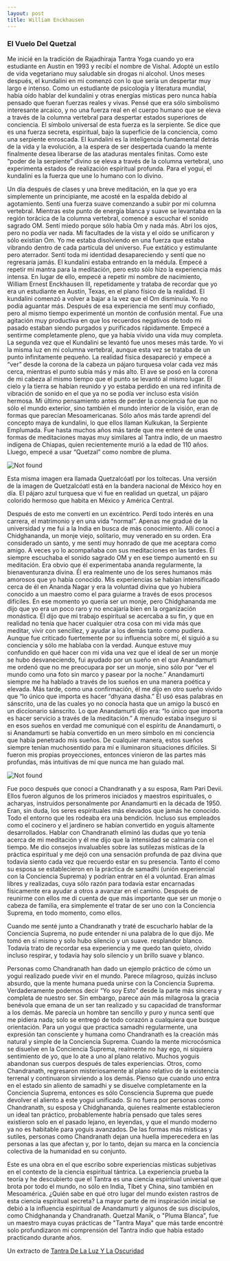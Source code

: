 ```yaml
---
layout: post
title: William Enckhausen 
---
```

### El Vuelo Del Quetzal

Me inicié en la tradición de Rajadhiraja Tantra Yoga cuando yo era estudiante en Austin en 1993 y recibí el nombre de Vishal. Adopté un estilo de vida vegetariano muy saludable sin drogas ni alcohol. Unos meses después, el kundalini en mi comenzó con lo que sería un despertar muy largo e intenso. Como un estudiante de psicología y literatura mundial, había oído hablar del kundalini y otras energías místicas pero nunca había pensado que fueran fuerzas reales y vivas. Pensé que era sólo simbolismo interesante arcaico, y no una fuerza real en el cuerpo humano que se eleva a través de la columna vertebral para despertar estados superiores de conciencia. El símbolo universal de esta fuerza es la serpiente. Se dice que es una fuerza secreta, espiritual, bajo la superficie de la conciencia, como una serpiente enroscada. El kundalini es la inteligencia fundamental detrás de la vida y la evolución, a la espera de ser despertada cuando la mente finalmente desea liberarse de las ataduras mentales finitas. Como este “poder de la serpiente” divino se eleva a través de la columna vertebral, uno experimenta estados de realización espiritual profunda. Para el yogui, el kundalini es la fuerza que une lo humano con lo divino.

Un día después de clases y una breve meditación, en la que yo era simplemente un principiante, me acosté en la espalda debido al agotamiento. Sentí una fuerza suave comenzando a subir por mi columna vertebral. Mientras este punto de energía blanca y suave se levantaba en la región torácica de la columna vertebral, comencé a escuchar el sonido sagrado OM. Sentí miedo porque sólo había Om y nada más. Abrí los ojos, pero no podía ver nada. Mi facultades de la vista y el oído se unificaron y sólo existían Om. Yo me estaba disolviendo en una fuerza que estaba vibrando dentro de cada partícula del universo. Fue extático y estimulante pero aterrador. Sentí toda mi identidad desapareciendo y sentí que no regresaría jamás. El kundalini estaba entrando en la médula. Empecé a repetir mi mantra para la meditación, pero esto sólo hizo la experiencia más intensa. En lugar de ello, empecé a repetir mi nombre de nacimiento, William Ernest Enckhausen III, repetidamente y trataba de recordar que yo era un estudiante en Austin, Texas, en el plano físico de la realidad. El kundalini comenzó a volver a bajar a la vez que el Om disminuía. Yo no podía aguantar más. Después de esa experiencia me sentí muy confiado, pero al mismo tiempo experimenté un montón de confusión mental. Fue una agitación muy productiva en que los recuerdos negativos de todo mi pasado estaban siendo purgados y purificados rápidamente. Empecé a sentirme completamente pleno, que ya había vivido una vida muy completa. La segunda vez que el Kundalini se levantó fue unos meses más tarde. Yo vi la misma luz en mi columna vertebral, aunque esta vez se trataba de un punto infinitamente pequeño. La realidad física desapareció y empecé a “ver” desde la corona de la cabeza un pájaro turquesa volar cada vez más cerca, mientras el punto subía más y más alto. El ave se posó en la corona de mi cabeza al mismo tiempo que el punto se levantó al mismo lugar. El cielo y la tierra se habían reunido y yo estaba perdido en una red infinita de vibración de sonido en el que ya no se podía ver incluso esta visión hermosa. Mi último pensamiento antes de perder la conciencia fue que no sólo el mundo exterior, sino también el mundo interior de la visión, eran de formas que parecían Mesoamericanas. Sólo años más tarde aprendí del concepto maya de kundalini, lo que ellos llaman Kulkukan, la Serpiente Emplumada. Fue hasta muchos años más tarde que me enteré de unas formas de meditaciones mayas muy similares al Tantra indio, de un maestro indígena de Chiapas, quien recientemente murió a la edad de 110 años. Lluego, empecé a usar “Quetzal” como nombre de pluma.

<img src="{{ 'assets/img/quetzal.jpg' | relative_url }}" alt="Not found" />

Esta misma imagen era llamada Quetzalcóatl por los toltecas. Una versión de la imagen de Quetzalcóatl está en la bandera nacional de México hoy en día. El pájaro azul turquesa que vi fue en realidad un quetzal, un pájaro colorido hermoso que habita en México y América Central.

Después de esto me convertí en un excéntrico. Perdí todo interés en una carrera, el matrimonio y en una vida “normal”. Apenas me gradué de la universidad y me fui a la India en busca de más conocimiento. Allí conocí a Chidghananda, un monje viejo, solitario, muy venerado en su orden. Era considerado un santo, y me sentí muy honrado de que me aceptara como amigo. A veces yo lo acompañaba con sus meditaciones en las tardes. Él siempre escuchaba el sonido sagrado OM y en ese tiempo aumentó en su meditación. Era obvio que él experimentaba ananda regularmente, la bienaventuranza divina. Él era realmente uno de los seres humanos más amorosos que yo había conocido. Mis experiencias se habían intensificado cerca de él en Ananda Nagar y era la voluntad divina que yo hubiera conocido a un maestro como el para guiarme a través de esos procesos difíciles. En ese momento yo quería ser un monje, pero Chidghananda me dijo que yo era un poco raro y no encajaría bien en la organización monástica. Él dijo que mi trabajo espiritual se acercaba a su fin, y que en realidad no tenía que hacer cualquier otra cosa con mi vida más que meditar, vivir con sencillez, y ayudar a los demás tanto como pudiera. Aunque fue criticado fuertemente por su influencia sobre mí, él siguió a su conciencia y sólo me hablaba con la verdad. Aunque estuve muy confundido en qué hacer con mi vida una vez que el ideal de ser un monje se hubo desvaneciendo, fui ayudado por un sueño en el que Anandamurti me ordenó que no me preocupara por ser un monje, sino sólo por “ver el mundo como una foto sin marco y pasear por la noche.” Anandamurti siempre me ha hablado a través de los sueños en una manera poética y elevada. Más tarde, como una confirmación, él me dijo en otro sueño vívido que “lo único que importa es hacer “dhyana dasha.” Él usó esas palabras en sánscrito, una de las cuales yo no conocía hasta que un amigo la buscó en un diccionario sánscrito. Lo que Anandamurti dijo era: “lo único que importa es hacer servicio a través de la meditación.” A menudo estaba inseguro si en esos sueños en verdad me comuniqué con el espíritu de Anandamurti, o si Anandamurti se había convertido en un mero símbolo en mi conciencia que había penetrado mis sueños. De cualquier manera, estos sueños siempre tenían muchosentido para mí e iluminaron situaciones difíciles. Si fueron mis propias proyecciones, entonces vinieron de las partes más profundas, más intuitivas de mí que nunca me han guiado mal.

<img src="{{ 'assets/img/chandranath.jpg' | relative_url }}" alt="Not found" />

Fue poco después que conocí a Chandranath y a su esposa, Ram Pari Devii. Ellos fueron algunos de los primeros iniciados y maestros espirituales, o acharyas, instruidos personalmente por Anandamurti en la década de 1950. Eran, sin duda, los seres espirituales más elevados que jamás he conocido. Todo el entorno que les rodeaba era una bendición. Incluso sus empleados como el cocinero y el jardinero se habían convertido en yoguis altamente desarrollados. Hablar con Chandranath eliminó las dudas que yo tenía acerca de mi meditación y él me dijo que la intensidad se calmaría con el tiempo. Me dio consejos invaluables sobre las sutilezas místicas de la práctica espiritual y me dejó con una sensación profunda de paz divina que todavía siento cada vez que recuerdo estar en su presencia. Tanto él como su esposa se ​​establecieron en la práctica de samadhi (unión experiencial con la Conciencia Suprema) y podrían entrar en él a voluntad. Eran almas libres y realizadas, cuya sólo razón para todavía estar encarnadas físicamente era ayudar a otros a avanzar en el camino. Después de reunirme con ellos me di cuenta de que más importante que ser un monje o cabeza de familia, era simplemente el tratar de ser uno con la Conciencia Suprema, en todo momento, como ellos.

Cuando me senté junto a Chandranath y traté de escucharlo hablar de la Conciencia Suprema, no pude entender ni una palabra de lo que dijo. Me tomó en sí mismo y solo hubo silencio y un suave. resplandor blanco. Todavía trato de recordar esa experiencia y me quedo tan quieto, olvido incluso respirar, y todavía hay solo silencio y un brillo suave y blanco.

Personas como Chandranath han dado un ejemplo práctico de cómo un yogui realizado puede vivir en el mundo. Parece milagroso, quizás incluso absurdo, que la mente humana pueda unirse con la Conciencia Suprema. Verdaderamente podemos decir “Yo soy Esto” desde la parte más sincera y completa de nuestro ser. Sin embargo, parece aún más milagrosa la gracia benévola que emana de un ser tan realizado y su capacidad de transformar a los demás. Me parecía un hombre tan sencillo y puro y nunca sentí que me pidiera nada; solo se entregó de todo corazón a cualquiera que busque orientación. Para un yogui que practica samadhi regularmente, una expresión tan consciente y humana como Chandranath es la creación más natural y simple de la Conciencia Suprema. Cuando la mente microcósmica se disuelve en la Conciencia Suprema, realmente no hay ego, ni siquiera sentimiento de yo, que lo ate a uno al plano relativo. Muchos yoguis abandonan sus cuerpos después de tales experiencias. Otros, como Chandranath, regresaron misteriosamente al plano relativo de la existencia terrenal y continuaron sirviendo a los demás. Pienso que cuando uno entra en el estado sin aliento de samadhi y se disuelve completamente en la Conciencia Suprema, entonces es sólo Consciencia Suprema que puede devolver el aliento a este yogui unificado. Si no fuera por personas como Chandranath, su esposa y Chidghananda, quienes realmente establecieron un ideal tan práctico, probablemente habría pensado que tales seres existieron solo en el pasado lejano, en leyendas, y que el mundo moderno ya no es habitable para yoguis avanzados. De las formas más místicas y sutiles, personas como Chandranath dejan una huella imperecedera en las personas a las que afectan y, por lo tanto, dejan su marca en la conciencia colectiva de la humanidad en su conjunto.

Este es una obra en el que escribo sobre experiencias místicas subjetivas en el contexto de la ciencia espiritual tántrica. La experiencia prueba la teoría y he descubierto que el Tantra es una ciencia espiritual universal que brota por todo el mundo, no sólo en India, Tíbet y China, sino también en Mesoamérica. ¿Quién sabe en qué otro lugar del mundo existen rastros de esta ciencia espiritual secreta? La mayor parte de mi inspiración inicial se debió a la influencia espiritual de Anandamurti y algunos de sus discípulos, como Chidghananda y Chandranath. Quetzal Manik, o "Pluma Blanca", fue un maestro maya cuyas prácticas de "Tantra Maya" que más tarde encontré solo profundizaron mi comprensión del Tantra indio que había estado practicando durante años.

Un extracto de <a href="https://www.williamquetzal.org/es/assets/espa%C3%B1ol/libros/Tantra%20De%20La%20Luz%20Y%20La%20Oscuridad.pdf">Tantra De La Luz Y La Oscuridad</a>










